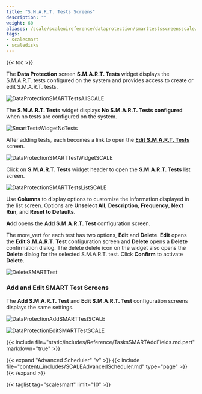 ```yaml
---
title: "S.M.A.R.T. Tests Screens"
description: ""
weight: 60
aliases: /scale/scaleuireference/dataprotection/smarttestsscreensscale/
tags:
- scalesmart
- scaledisks
---
```


{{< toc >}}


The **Data Protection** screen **S.M.A.R.T. Tests** widget displays the S.M.A.R.T. tests configured on the system and provides access to create or edit S.M.A.R.T. tests.

![DataProtectionSMARTTestsAllSCALE](/images/SCALE/22.12/DataProtectionSMARTTestsAllSCALE.png "Data Protection S.M.A.R.T. Tests")

The **S.M.A.R.T. Tests** widget displays **No S.M.A.R.T. Tests configured** when no tests are configured on the system.

![SmartTestsWidgetNoTests](/images/SCALE/22.12/SmartTestsWidgetNoTests.png "S.M.A.R.T. Tests Widget No Tests")

After adding tests, each becomes a link to open the **[Edit S.M.A.R.T. Tests](#add-and-edit-smart-test-screens)** screen.

![DataProtectionSMARTTestWidgetSCALE](/images/SCALE/22.12/DataProtectionSMARTTestWidgetSCALE.png "S.M.A.R.T. Test Widget with Test")

Click on **S.M.A.R.T. Tests** widget header to open the **S.M.A.R.T. Tests** list screen.

![DataProtectionSMARTTestsListSCALE](/images/SCALE/22.12/DataProtectionSMARTTestsListSCALE.png "S.M.A.R.T. Tests List")

Use **Columns** to display options to customize the information displayed in the list screen. Options are **Unselect All**, **Description**, **Frequency**, **Next Run**, and **Reset to Defaults**.

**Add** opens the **Add S.M.A.R.T. Test** configuration screen.

The <span class="material-icons">more_vert</span> for each test has two options, **Edit** and **Delete**. 
**Edit** opens the **Edit S.M.A.R.T. Test** configuration screen and **Delete** opens a **Delete** confirmation dialog. 
The <span class="material-icons">delete</span> delete icon on the widget also opens the **Delete** dialog for the selected S.M.A.R.T. test. Click **Confirm** to activate **Delete**.

![DeleteSMARTTest](/images/SCALE/22.12/DeleteSMARTTest.png "Delete S.M.A.R.T. Test")

### Add and Edit SMART Test Screens
The **Add S.M.A.R.T. Test** and **Edit S.M.A.R.T. Test** configuration screens displays the same settings.

![DataProtectionAddSMARTTestSCALE](/images/SCALE/22.12/DataProtectionAddSMARTTestSCALE.png "Add S.M.A.R.T. Test")

![DataProtectionEditSMARTTestSCALE](/images/SCALE/22.12/DataProtectionEditSMARTTestSCALE.png "Edit S.M.A.R.T. Test")

{{< include file="static/includes/Reference/TasksSMARTAddFields.md.part" markdown="true" >}}

{{< expand "Advanced Scheduler" "v" >}}
{{< include file="content/_includes/SCALEAdvancedScheduler.md" type="page" >}}
{{< /expand >}}

{{< taglist tag="scalesmart" limit="10" >}}

